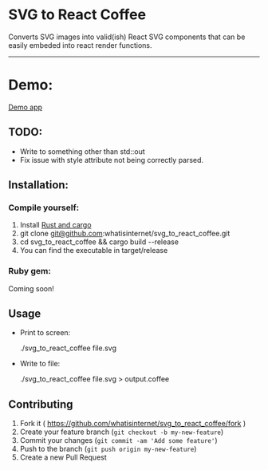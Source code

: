 # SVG to React Coffee

Converts SVG images into valid(ish) React SVG components that can be easily
embeded into react render functions.

-----

# Demo:
[Demo app](https://github.com/whatisinternet/react-svg-demo)

## TODO:
- Write to something other than std::out
- Fix issue with style attribute not being correctly parsed.

## Installation:

### Compile yourself:

1. Install [Rust and cargo](http://doc.crates.io/)
2. git clone git@github.com:whatisinternet/svg_to_react_coffee.git
3. cd svg_to_react_coffee && cargo build --release
4. You can find the executable in target/release

### Ruby gem:
  Coming soon!

## Usage
  - Print to screen:

    ./svg_to_react_coffee file.svg

  - Write to file:

    ./svg_to_react_coffee file.svg > output.coffee

## Contributing

1. Fork it ( https://github.com/whatisinternet/svg_to_react_coffee/fork )
2. Create your feature branch (`git checkout -b my-new-feature`)
3. Commit your changes (`git commit -am 'Add some feature'`)
4. Push to the branch (`git push origin my-new-feature`)
5. Create a new Pull Request
